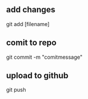 ## add changes
git add [filename]

## comit to repo
git commit -m "comitmessage"

## upload to github
git push
